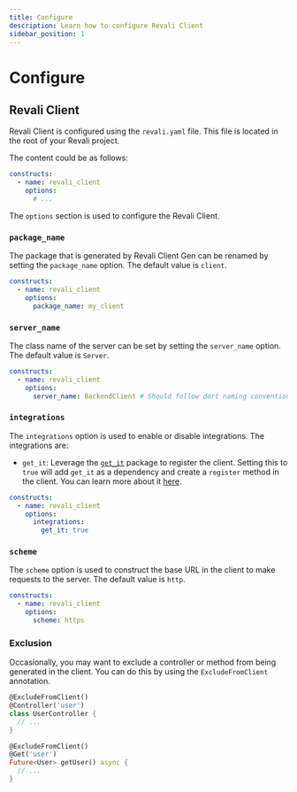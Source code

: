 ```yaml
---
title: Configure
description: Learn how to configure Revali Client
sidebar_position: 1
---
```


# Configure

## Revali Client

Revali Client is configured using the `revali.yaml` file. This file is located in the root of your Revali project.

The content could be as follows:

```yaml title="revali.yaml"
constructs:
  - name: revali_client
    options:
      # ...
```

The `options` section is used to configure the Revali Client.

### `package_name`

The package that is generated by Revali Client Gen can be renamed by setting the `package_name` option. The default value is `client`.

```yaml title="revali.yaml"
constructs:
  - name: revali_client
    options:
      package_name: my_client
```

### `server_name`

The class name of the server can be set by setting the `server_name` option. The default value is `Server`.

```yaml title="revali.yaml"
constructs:
  - name: revali_client
    options:
      server_name: BackendClient # Should follow dart naming conventions
```

### `integrations`

The `integrations` option is used to enable or disable integrations. The integrations are:

- `get_it`: Leverage the [`get_it`][get-it] package to register the client. Setting this to `true` will add `get_it` as a dependency and create a `register` method in the client. You can learn more about it [here][get-it-integration].

```yaml title="revali.yaml"
constructs:
  - name: revali_client
    options:
      integrations:
        get_it: true
```

### `scheme`

The `scheme` option is used to construct the base URL in the client to make requests to the server. The default value is `http`.

```yaml title="revali.yaml"
constructs:
  - name: revali_client
    options:
      scheme: https
```

### Exclusion

Occasionally, you may want to exclude a controller or method from being generated in the client. You can do this by using the `ExcludeFromClient` annotation.

```dart
@ExcludeFromClient()
@Controller('user')
class UserController {
  // ...
}
```

```dart
@ExcludeFromClient()
@Get('user')
Future<User> getUser() async {
  // ...
}
```

[get-it]: https://pub.dev/packages/get_it
[get-it-integration]: ../integrations/get_it.md
